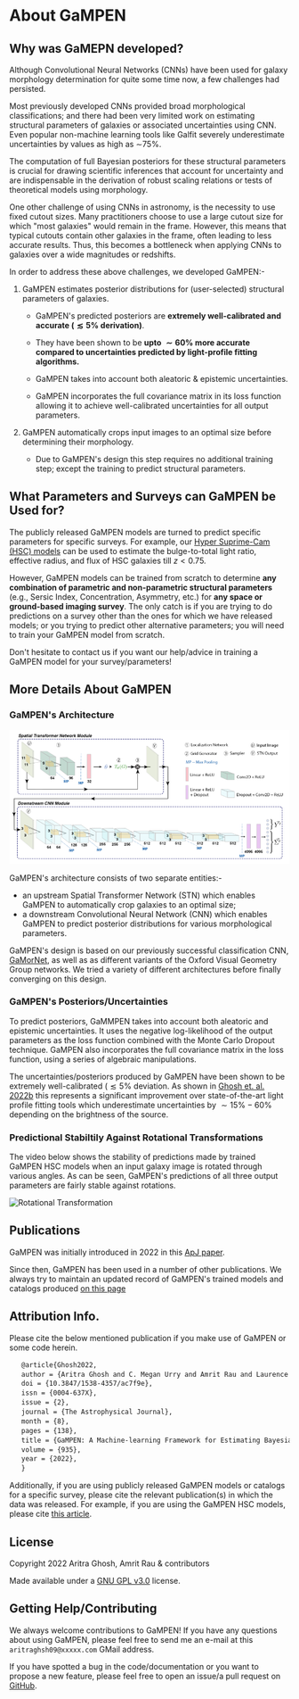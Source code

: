 # About GaMPEN

## Why was GaMEPN developed?
Although Convolutional Neural Networks (CNNs) have been used for galaxy morphology determination for quite some time now, a few challenges had persisted. 

Most previously developed CNNs provided broad morphological classifications; and there had been very limited work on estimating structural parameters of galaxies or associated uncertainties using CNN. Even popular non-machine learning tools like Galfit severely underestimate uncertainties by values as high as ∼75%. 

The computation of full Bayesian posteriors for these structural parameters is crucial for drawing scientific inferences that account for uncertainty and are indispensable in the derivation of robust scaling relations or tests of theoretical models using morphology.

One other challenge of using CNNs in astronomy, is the necessity to use fixed cutout sizes. Many practitioners choose to use a large cutout size for which "most galaxies" would remain in the frame. However, this means that typical cutouts contain other galaxies in the frame, often leading to less accurate results. Thus, this becomes a bottleneck when applying CNNs to galaxies over a wide magnitudes or redshifts.

In order to address these above challenges, we developed GaMPEN:-

1. GaMPEN estimates posterior distributions for (user-selected) structural parameters of galaxies.

    * GaMPEN's predicted posteriors are **extremely well-calibrated and accurate ($\lesssim 5\%$ derivation)**. 

    * They have been shown to be **upto $\sim60\%$ more accurate compared to uncertainties predicted by light-profile fitting algorithms.**

    * GaMPEN takes into account both aleatoric & epistemic uncertainties.

    * GaMPEN incorporates the full covariance matrix in its loss function allowing it to achieve well-calibrated uncertainties for all output parameters.

2. GaMPEN automatically crops input images to an optimal size before determining their morphology.
    *  Due to GaMPEN's design this step requires no additional training step; except the training to predict structural parameters. 


## What Parameters and Surveys can GaMPEN be Used for?
The publicly released GaMPEN models are turned to predict specific parameters for specific surveys. For example, our [Hyper Suprime-Cam (HSC) models](./Public_data.md#hsc-wide-pdr2-galaxies) can be used to estimate the bulge-to-total light ratio, effective radius, and flux of HSC galaxies till $z < 0.75$.

However, GaMPEN models can be trained from scratch to determine **any combination of parametric and non-parametric structural parameters** (e.g., Sersic Index, Concentration, Asymmetry, etc.) for **any space or ground-based imaging survey**. The only catch is if you are trying to do predictions on a survey other than the ones for which we have released models; or you trying to predict other alternative parameters; you will need to train your GaMPEN model from scratch.

 Don't hesitate to contact us if you want our help/advice in training a GaMPEN model for your survey/parameters! 

## More Details About GaMPEN

### GaMPEN's Architecture

![GaMPEN architecture](../assets/GaMPEN_architecture.png "Architecture of GaMPEN")

GaMPEN's architecture consists of two separate entities:-
 * an upstream Spatial Transformer Network (STN) which enables GaMPEN to automatically crop galaxies to an optimal size;
 * a downstream Convolutional Neural Network (CNN) which enables GaMPEN to predict posterior distributions for various morphological parameters.

GaMPEN's design is based on our previously successful classification CNN, [GaMorNet](https://gamornet.readthedocs.io/en/latest/), as well as as different variants of the Oxford Visual Geometry Group networks. We tried a variety of different architectures before finally converging on this design.

### GaMPEN's Posteriors/Uncertainties
To predict posteriors, GaMMPEN takes into account both aleatoric and epistemic uncertainties. It uses the negative log-likelihood of the output parameters as the loss function combined with the Monte Carlo Dropout technique. GaMPEN also incorporates the full covariance matrix in the loss function, using a series of algebraic manipulations.

The uncertainties/posteriors produced by GaMPEN have been shown to be extremely well-calibrated ($\lesssim 5\%$ deviation. As shown in [Ghosh et. al. 2022b](https://arxiv.org/abs/2212.00051) this represents a significant improvement over state-of-the-art light profile fitting tools which underestimate uncertainties by $\sim15\%-60\%$ depending on the brightness of the source. 

### Predictional Stabiltily Against Rotational Transformations
The video below shows the stability of predictions made by trained GaMPEN HSC models when an input galaxy image is rotated through various angles. As can be seen, GaMPEN's predictions of all three output parameters are fairly stable against rotations.

![Rotational Transformation](./../assets/real_data_gampen_video.gif "Rotational Transformation")


## Publications

GaMPEN was initially introduced in 2022 in this [ApJ paper](https://iopscience.iop.org/article/10.3847/1538-4357/ac7f9e). 

Since then, GaMPEN has been used in a number of other publications. We always try to maintain an updated record of GaMPEN's trained models and catalogs produced [on this page](http://gampen.ghosharitra.com/)


## Attribution Info.

Please cite the below mentioned publication if you make use of GaMPEN or some code herein.

```tex
   @article{Ghosh2022,
   author = {Aritra Ghosh and C. Megan Urry and Amrit Rau and Laurence Perreault-Levasseur and Miles Cranmer and Kevin Schawinski and Dominic Stark and Chuan Tian and Ryan Ofman and Tonima Tasnim Ananna and Connor Auge and Nico Cappelluti and David B. Sanders and Ezequiel Treister},
   doi = {10.3847/1538-4357/ac7f9e},
   issn = {0004-637X},
   issue = {2},
   journal = {The Astrophysical Journal},
   month = {8},
   pages = {138},
   title = {GaMPEN: A Machine-learning Framework for Estimating Bayesian Posteriors of Galaxy Morphological Parameters},
   volume = {935},
   year = {2022},
   }
```

Additionally, if you are using publicly released GaMPEN models or catalogs for a specific survey, please cite the relevant publication(s) in which the data was released. For example, if you are using the GaMPEN HSC models, please cite [this article](https://arxiv.org/abs/2212.00051).

## License

Copyright 2022 Aritra Ghosh, Amrit Rau & contributors

Made available under a [GNU GPL v3.0](https://github.com/aritraghsh09/GaMPEN/blob/master/LICENSE) license. 


## Getting Help/Contributing

We always welcome contributions to GaMPEN! If you have any questions about using GaMPEN, please feel free to send me an e-mail at this ``aritraghsh09@xxxxx.com`` GMail address.

If you have spotted a bug in the code/documentation or you want to propose a new feature, please feel free to open an issue/a pull request on [GitHub](https://github.com/aritraghsh09/GaMPEN).